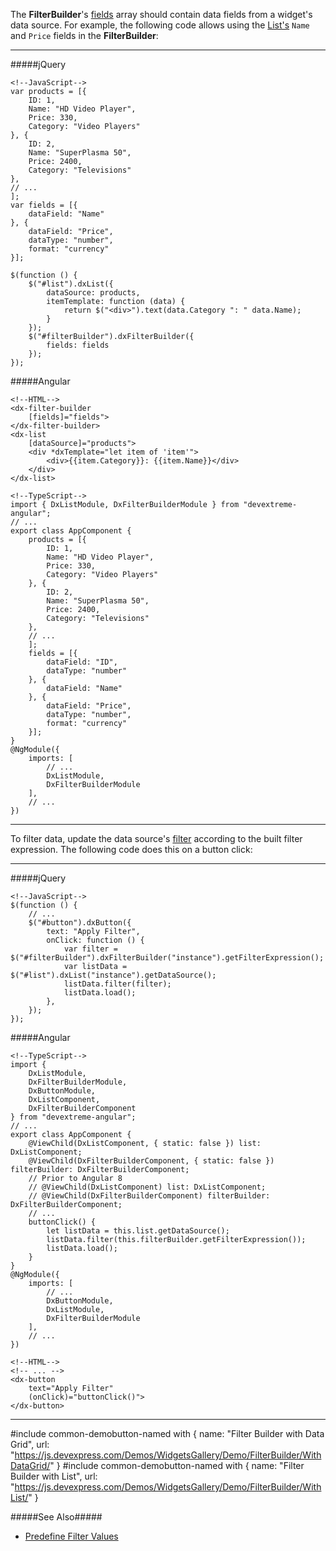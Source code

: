 The **FilterBuilder**'s [fields](/api-reference/10%20UI%20Widgets/dxFilterBuilder/1%20Configuration/fields.md '/Documentation/ApiReference/UI_Widgets/dxFilterBuilder/Configuration/#fields') array should 
contain data fields from a widget's data source. For example, the following code allows using the [List's](/concepts/05%20Widgets/List/00%20Overview.md '/Documentation/Guide/Widgets/List/Overview/') `Name` and `Price` fields in the **FilterBuilder**:

---
#####jQuery

    <!--JavaScript-->
    var products = [{
        ID: 1,
        Name: "HD Video Player",
        Price: 330,
        Category: "Video Players"
    }, {
        ID: 2,
        Name: "SuperPlasma 50",
        Price: 2400,
        Category: "Televisions"
    }, 
    // ...
    ];
    var fields = [{
        dataField: "Name"
    }, {
        dataField: "Price",
        dataType: "number",
        format: "currency"
    }];

    $(function () {
        $("#list").dxList({
            dataSource: products, 
            itemTemplate: function (data) {
                return $("<div>").text(data.Category ": " data.Name);
            }
        });
        $("#filterBuilder").dxFilterBuilder({
            fields: fields
        });
    });

#####Angular

    <!--HTML-->
    <dx-filter-builder 
        [fields]="fields">
    </dx-filter-builder>
    <dx-list 
        [dataSource]="products">
        <div *dxTemplate="let item of 'item'">
            <div>{{item.Category}}: {{item.Name}}</div>
        </div>
    </dx-list>

    <!--TypeScript-->
    import { DxListModule, DxFilterBuilderModule } from "devextreme-angular";
    // ...
    export class AppComponent {
        products = [{
            ID: 1,
            Name: "HD Video Player",
            Price: 330,
            Category: "Video Players"
        }, {
            ID: 2,
            Name: "SuperPlasma 50",
            Price: 2400,
            Category: "Televisions"
        }, 
        // ...
        ];
        fields = [{
            dataField: "ID",
            dataType: "number"
        }, {
            dataField: "Name"
        }, {
            dataField: "Price",
            dataType: "number",
            format: "currency"
        }];
    }
    @NgModule({
        imports: [
            // ...
            DxListModule,
            DxFilterBuilderModule
        ],
        // ...
    })

---

To filter data, update the data source's [filter](/api-reference/30%20Data%20Layer/DataSource/1%20Configuration/filter.md '/Documentation/ApiReference/Data_Layer/DataSource/Configuration/#filter') according to the built filter expression. The following code does this on a button click:

---
#####jQuery

    <!--JavaScript-->
    $(function () {
        // ...
        $("#button").dxButton({
            text: "Apply Filter",
            onClick: function () {
                var filter = $("#filterBuilder").dxFilterBuilder("instance").getFilterExpression();
                var listData = $("#list").dxList("instance").getDataSource();
                listData.filter(filter);
                listData.load();
            },
        });
    });

#####Angular

    <!--TypeScript-->
    import { 
        DxListModule, 
        DxFilterBuilderModule, 
        DxButtonModule,
        DxListComponent, 
        DxFilterBuilderComponent 
    } from "devextreme-angular";
    // ...
    export class AppComponent {
        @ViewChild(DxListComponent, { static: false }) list: DxListComponent;
        @ViewChild(DxFilterBuilderComponent, { static: false }) filterBuilder: DxFilterBuilderComponent;
        // Prior to Angular 8
        // @ViewChild(DxListComponent) list: DxListComponent;
        // @ViewChild(DxFilterBuilderComponent) filterBuilder: DxFilterBuilderComponent;
        // ...
        buttonClick() {
            let listData = this.list.getDataSource();
            listData.filter(this.filterBuilder.getFilterExpression());
            listData.load();
        }
    }
    @NgModule({
        imports: [
            // ...
            DxButtonModule,
            DxListModule,
            DxFilterBuilderModule
        ],
        // ...
    })

    <!--HTML-->
    <!-- ... -->
    <dx-button 
        text="Apply Filter"
        (onClick)="buttonClick()">
    </dx-button>   

---

#include common-demobutton-named with {
    name: "Filter Builder with Data Grid",
    url: "https://js.devexpress.com/Demos/WidgetsGallery/Demo/FilterBuilder/WithDataGrid/"
}
#include common-demobutton-named with {
    name: "Filter Builder with List",
    url: "https://js.devexpress.com/Demos/WidgetsGallery/Demo/FilterBuilder/WithList/"
}

#####See Also#####
- [Predefine Filter Values](/concepts/05%20Widgets/FilterBuilder/040%20Predefine%20Filter%20Values.md '/Documentation/Guide/Widgets/FilterBuilder/Predefine_Filter_Values/')

